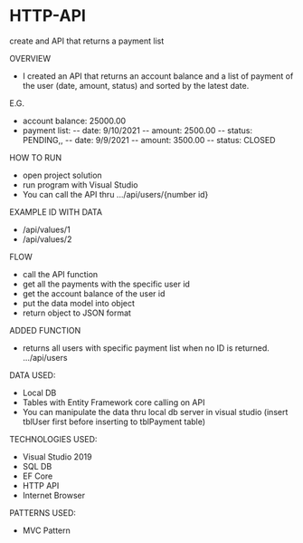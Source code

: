 # HTTP-API
create and API that returns a payment list

OVERVIEW
- I created an API that returns an account balance and a list of payment of the user (date, amount, status) and sorted by the latest date. 

E.G. 
- account balance: 25000.00
- payment list:
--  date: 9/10/2021
--  amount: 2500.00
--  status: PENDING,,
--  date: 9/9/2021
--  amount: 3500.00
--  status: CLOSED
  
HOW TO RUN
- open project solution
- run program with Visual Studio
- You can call the API thru .../api/users/{number id}

EXAMPLE ID WITH DATA
- /api/values/1
- /api/values/2

FLOW
- call the API function
- get all the payments with the specific user id
- get the account balance of the user id
- put the data model into object
- return object to JSON format

ADDED FUNCTION
- returns all users with specific payment list when no ID is returned. .../api/users

DATA USED:
- Local DB
- Tables with Entity Framework core calling on API
- You can manipulate the data thru local db server in visual studio (insert tblUser first before inserting to tblPayment table)

TECHNOLOGIES USED:
- Visual Studio 2019
- SQL DB
- EF Core
- HTTP API
- Internet Browser

PATTERNS USED:
- MVC Pattern
